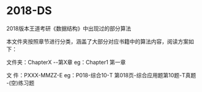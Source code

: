 # 2018-DS
2018版本王道考研《数据结构》中出现过的部分算法

本文件夹按照章节进行分类，涵盖了大部分对应书籍中的算法内容，阅读方案如下：

文件夹：ChapterX  --第X章
       eg：Chapter1       第一章

文  件：PXXX-MMZZ-E
       eg：P018-综合10-T  第018页-综合应用题第10题-T真题
                                                -(空)练习题
